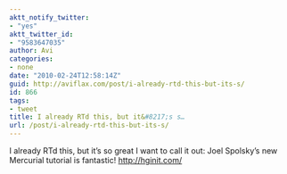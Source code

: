 ```yaml
---
aktt_notify_twitter:
- "yes"
aktt_twitter_id:
- "9583647035"
author: Avi
categories:
- none
date: "2010-02-24T12:58:14Z"
guid: http://aviflax.com/post/i-already-rtd-this-but-its-s/
id: 866
tags:
- tweet
title: I already RTd this, but it&#8217;s s…
url: /post/i-already-rtd-this-but-its-s/
---
```

I already RTd this, but it&#8217;s so great I want to call it out: Joel Spolsky&#8217;s new Mercurial tutorial is fantastic! <a href="http://hginit.com/" rel="nofollow">http://hginit.com/</a>